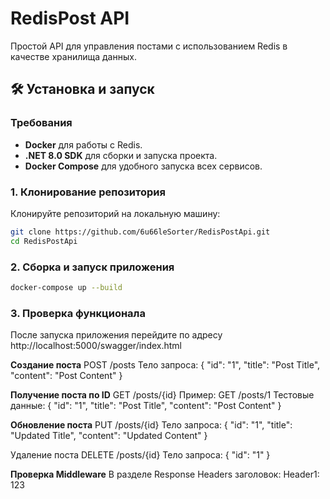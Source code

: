 # RedisPost API

Простой API для управления постами с использованием Redis в качестве хранилища данных.

## 🛠 Установка и запуск

### Требования

- **Docker** для работы с Redis.
- **.NET 8.0 SDK** для сборки и запуска проекта.
- **Docker Compose** для удобного запуска всех сервисов.

### 1. Клонирование репозитория

Клонируйте репозиторий на локальную машину:

```bash
git clone https://github.com/6u66leSorter/RedisPostApi.git
cd RedisPostApi
```

### 2. Сборка и запуск приложения

```bash
docker-compose up --build
```

### 3. Проверка функционала

После запуска приложения перейдите по адресу http://localhost:5000/swagger/index.html 

**Создание поста**
POST /posts
Тело запроса:
{
  "id": "1",
  "title": "Post Title",
  "content": "Post Content"
}

**Получение поста по ID**
GET /posts/{id}
Пример: GET /posts/1
Тестовые данные:
{
  "id": "1",
  "title": "Post Title",
  "content": "Post Content"
}

**Обновление поста**
PUT /posts/{id}
Тело запроса:
{
  "id": "1",
  "title": "Updated Title",
  "content": "Updated Content"
}

Удаление поста
DELETE /posts/{id}
Тело запроса:
{
  "id": "1"
}

**Проверка Middleware**
В разделе Response Headers заголовок:
Header1: 123


